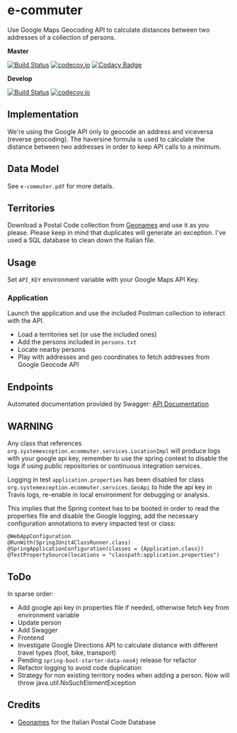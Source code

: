 # e-commuter
Use Google Maps Geocoding API to calculate distances between two addresses of a collection of persons.

**Master**

[![Build Status](https://travis-ci.org/lcappuccio/e-commuter.svg?branch=master)](https://travis-ci.org/lcappuccio/e-commuter)
[![codecov.io](https://codecov.io/github/lcappuccio/e-commuter/coverage.svg?branch=master)](https://codecov.io/github/lcappuccio/e-commuter?branch=master)
[![Codacy Badge](https://api.codacy.com/project/badge/Grade/ada9114fdc1a48ad93f6824fd40bbead)](https://www.codacy.com/app/lcappuccio/e-commuter?utm_source=github.com&amp;utm_medium=referral&amp;utm_content=lcappuccio/e-commuter&amp;utm_campaign=Badge_Grade)

**Develop**

[![Build Status](https://travis-ci.org/lcappuccio/e-commuter.svg?branch=develop)](https://travis-ci.org/lcappuccio/e-commuter)
[![codecov.io](https://codecov.io/github/lcappuccio/e-commuter/coverage.svg?branch=develop)](https://codecov.io/github/lcappuccio/e-commuter?branch=develop)

## Implementation

We're using the Google API only to geocode an address and viceversa (reverse geocoding).
The haversine formula is used to calculate the distance between two addresses in order to keep API calls to a minimum.

## Data Model

See `e-commuter.pdf` for more details.

## Territories

Download a Postal Code collection from [Geonames](http://www.geonames.org) and use it as you please. Please keep in
mind that duplicates will generate an exception. I've used a SQL database to clean down the Italian file.

## Usage

Set `API_KEY` environment variable with your Google Maps API Key.

### Application

Launch the application and use the included Postman collection to interact with the API.
- Load a territories set (or use the included ones)
- Add the persons included in `persons.txt`
- Locate nearby persons
- Play with addresses and geo coordinates to fetch addresses from Google Geocode API

## Endpoints

Automated documentation provided by Swagger: [API Documentation](http://localhost:8080/swagger-ui.html)

## WARNING

Any class that references `org.systemexception.ecommuter.services.LocationImpl` will produce logs with your google
api key, remember to use the spring context to disable the logs if using public repositories or continuous
integration services.

Logging in test `application.properties` has been disabled for class `org.systemexception.ecommuter.services.GeoApi`
to hide the api key in Travis logs, re-enable in local environment for debugging or analysis.

This implies that the Spring context has to be booted in order to read the properties file and disable the Google
logging, add the necessary configuration annotations to every impacted test or class:

```
@WebAppConfiguration
@RunWith(SpringJUnit4ClassRunner.class)
@SpringApplicationConfiguration(classes = {Application.class})
@TestPropertySource(locations = "classpath:application.properties")
```

## ToDo

In sparse order:

- Add google api key in properties file if needed, otherwise fetch key from environment variable
- Update person
- Add Swagger
- Frontend
- Investigate Google Directions API to calculate distance with different travel types (foot, bike, transport)
- Pending `spring-boot-starter-data-neo4j` release for refactor
- Refactor logging to avoid code duplication
- Strategy for non existing territory nodes when adding a person. Now will throw java.util.NoSuchElementException

## Credits

- [Geonames](http://www.geonames.org) for the Italian Postal Code Database